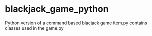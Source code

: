 # blackjack_game_python
Python version of a command based blacjack game
item.py contains classes used in the game.py
